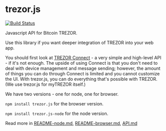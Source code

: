 trezor.js
=========

[![Build Status](https://travis-ci.org/trezor/trezor.js.svg?branch=master)](https://travis-ci.org/trezor/trezor.js)

Javascript API for Bitcoin TREZOR.

Use this library if you want deeper integration of TREZOR into your web app.

You should first look at [TREZOR Connect](https://github.com/trezor/connect) - a very simple and high-level API - if it's not enough. The upside of using Connect is that you don't need to deal with device management and message sending; however, the amount of things you can do through Connect is limited and you cannot customize the UI. With trezor.js, you can do everything that's possible with TREZOR. (We use trezor.js for myTREZOR itself.)

We have two versions - one for node, one for browser.

`npm install trezor.js` for the browser version.

`npm install trezor.js-node` for the node version.

Read more in [README-node.md](https://github.com/trezor/trezor.js/blob/master/README-node.md), [README-browser.md](https://github.com/trezor/trezor.js/blob/master/README-browser.md), [API.md](https://github.com/trezor/trezor.js/blob/master/API.md)

